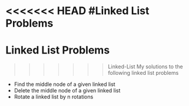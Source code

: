 <<<<<<< HEAD
#Linked List Problems
=======
# Linked List Problems
>>>>>>> Linked-List
My solutions to the following linked list problems
* Find the middle node of a given linked list
* Delete the middle node of a given linked list
* Rotate a linked list by n rotations
